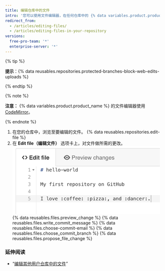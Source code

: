 ```yaml
---
title: 编辑仓库中的文件
intro: '您可以使用文件编辑器，在任何仓库中的 {% data variables.product.product_name %} 上直接编辑文件。'
redirect_from:
  - /articles/editing-files/
  - /articles/editing-files-in-your-repository
versions:
  free-pro-team: '*'
  enterprise-server: '*'
---
```


{% tip %}

**提示**：{% data reusables.repositories.protected-branches-block-web-edits-uploads %}

{% endtip %}

{% note %}

**注意：** {% data variables.product.product_name %} 的文件编辑器使用 [CodeMirror](https://codemirror.net/)。

{% endnote %}

1. 在您的仓库中，浏览至要编辑的文件。
{% data reusables.repositories.edit-file %}
3. 在 **Edit file（编辑文件）** 选项卡上，对文件做所需的更改。 ![文件中的新内容](/assets/images/help/repository/edit-readme-light.png)
{% data reusables.files.preview_change %}
{% data reusables.files.write_commit_message %}
{% data reusables.files.choose-commit-email %}
{% data reusables.files.choose_commit_branch %}
{% data reusables.files.propose_file_change %}

### 延伸阅读

* “[编辑其他用户仓库中的文件](/articles/editing-files-in-another-user-s-repository)”
